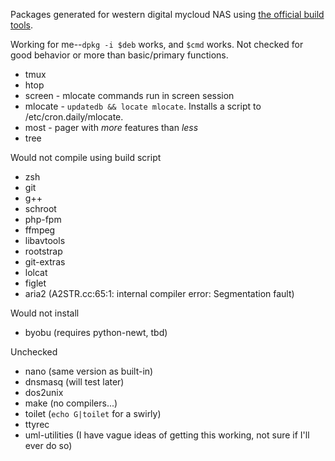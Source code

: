 Packages generated for western digital mycloud NAS using [the official build tools](http://support.wdc.com/product/download.asp?groupid=904&sid=233&lang=en).

Working for me--`dpkg -i $deb` works, and `$cmd` works. Not checked for good behavior or more than basic/primary functions.
- tmux
- htop
- screen - mlocate commands run in screen session
- mlocate - `updatedb && locate mlocate`. Installs a script to /etc/cron.daily/mlocate.
- most - pager with *more* features than *less*
- tree

Would not compile using build script
- zsh
- git
- g++
- schroot
- php-fpm
- ffmpeg
- libavtools
- rootstrap
- git-extras
- lolcat
- figlet
- aria2 (A2STR.cc:65:1: internal compiler error: Segmentation fault)

Would not install
- byobu (requires python-newt, tbd)

Unchecked
- nano (same version as built-in)
- dnsmasq (will test later)
- dos2unix
- make (no compilers...)
- toilet (`echo G|toilet` for a swirly)
- ttyrec
- uml-utilities (I have vague ideas of getting this working, not sure if I'll ever do so)
